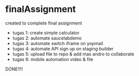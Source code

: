 # finalAssignment
created to complete final assignment

- tugas 1: create simple calculator
- tugas 2: automate saucelabdemo
- tugas 3: automate switch iframe on yopmail
- tugas 4: automate API sign up on staging builder
- tugas 5: upload file to repo & add mas andro to collaborate
- tugas 6: mobile automation video & file

DONE!!!!
